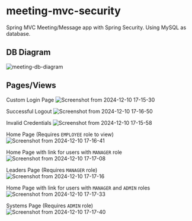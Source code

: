 # meeting-mvc-security
Spring MVC Meeting/Message app with Spring Security. Using MySQL as database.

## DB Diagram
![meeting-db-diagram](https://github.com/user-attachments/assets/84dfaeaf-a928-4c07-baff-d5d1c8fe6c04)

## Pages/Views

Custom Login Page
![Screenshot from 2024-12-10 17-15-30](https://github.com/user-attachments/assets/89cdb194-7230-4e4b-bec7-b4f80aa464d1)

Successful Logout
![Screenshot from 2024-12-10 17-16-50](https://github.com/user-attachments/assets/04f6d712-f34a-4613-b18b-540e043e275e)

Invalid Credentials
![Screenshot from 2024-12-10 17-15-58](https://github.com/user-attachments/assets/1a838c0f-1840-41a0-9f5a-8ae9d6a44a74)

Home Page (Requires `EMPLOYEE` role to view)
![Screenshot from 2024-12-10 17-16-41](https://github.com/user-attachments/assets/736bae04-fb86-48ed-bbeb-e77b3a1adb2d)

Home Page with link for users with `MANAGER` role
![Screenshot from 2024-12-10 17-17-08](https://github.com/user-attachments/assets/fdddb30d-4902-409a-9f3a-9abcc8176ca5)

Leaders Page (Requires `MANAGER` role)
![Screenshot from 2024-12-10 17-17-16](https://github.com/user-attachments/assets/92695c74-1228-41b2-9f9e-a347695c288e)

Home Page with link for users with `MANAGER` and `ADMIN` roles
![Screenshot from 2024-12-10 17-17-33](https://github.com/user-attachments/assets/f0231d46-3e48-4943-aebe-ead901dd9990)

Systems Page (Requires `ADMIN` role)
![Screenshot from 2024-12-10 17-17-40](https://github.com/user-attachments/assets/5886619b-8733-458d-95d9-b2a21942a4bc)
